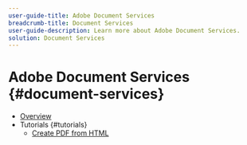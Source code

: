 ```yaml
---
user-guide-title: Adobe Document Services
breadcrumb-title: Document Services
user-guide-description: Learn more about Adobe Document Services.
solution: Document Services
---
```


# Adobe Document Services {#document-services}

+ [Overview](tutorials/overview.md)
+ Tutorials {#tutorials}
  + [Create PDF from HTML](tutorials/Createpdffromhtml.md)

